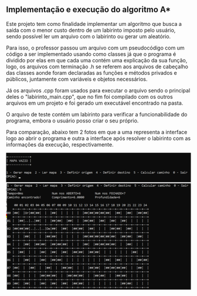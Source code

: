 ## Implementação e execução do algoritmo A*

Este projeto tem como finalidade implementar um algoritmo que busca a saída com o menor custo dentro de um labirinto imposto pelo usuário, sendo possível  ler um arquivo com o labirinto ou gerar um aleatório.

Para isso, o professor passou um arquivo com um pseudocódigo com um código a ser implementado usando como classes já que o programa é dividido por elas em que cada uma contém uma explicação da sua função, logo, os arquivos com terminação .h se referem aos arquivos de cabeçalho das classes aonde foram declaradas as funções e métodos privados e públicos, juntamente com variáveis e objetos necessários.

Já os arquivos .cpp foram usados para executar o arquivo sendo o principal deles o "labirinto_main.cpp", que no fim foi compilado com os outros arquivos em um projeto e foi gerado um executável encontrado na pasta.

O arquivo de teste contém um labirinto para verificar a funcionabilidade do programa, embora o usuário posso criar o seu próprio.

Para comparação, abaixo tem 2 fotos em que a uma representa a interface logo ao abrir o programa e outra a interface após resolver o labirinto com as informações da execução, respectivamente.

![foto1](https://github.com/paivaneto8190/Programacao_Avancada/blob/master/Projetos/Projeto_algoritmo_a_estrela/inicio_programa.png)
![foto2](https://github.com/paivaneto8190/Programacao_Avancada/blob/master/Projetos/Projeto_algoritmo_a_estrela/labirinto_resolvido.png)
